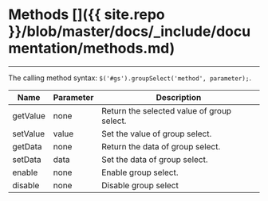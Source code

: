 # Methods []({{ site.repo }}/blob/master/docs/_include/documentation/methods.md)

---

The calling method syntax: `$('#gs').groupSelect('method', parameter);`.

<table class="table"
       data-toggle="table"
       data-search="true"
       data-show-toggle="true"
       data-show-columns="true"
       data-mobile-responsive="true">
    <thead>
    <tr>
        <th>Name</th>
        <th>Parameter</th>
        <th>Description</th>
    </tr>
    </thead>
    <tbody>
    <tr>
        <td>getValue</td>
        <td>none</td>
        <td>Return the selected value of group select.</td>
    </tr>
    <tr>
        <td>setValue</td>
        <td>value</td>
        <td>Set the value of group select.</td>
    </tr>
    <tr>
        <td>getData</td>
        <td>none</td>
        <td>Return the data of group select.</td>
    </tr>
    <tr>
        <td>setData</td>
        <td>data</td>
        <td>Set the data of group select.</td>
    </tr>
    <tr>
        <td>enable</td>
        <td>none</td>
        <td>Enable group select.</td>
    </tr>
    <tr>
        <td>disable</td>
        <td>none</td>
        <td>Disable group select</td>
    </tr>
    </tbody>
</table>

